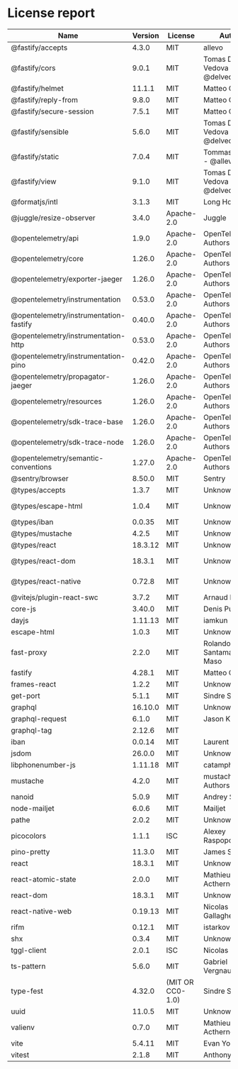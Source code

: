 # License report

| Name                                   | Version | License          | Author                         | Homepage                                                                                                                       |
| -------------------------------------- | ------- | ---------------- | ------------------------------ | ------------------------------------------------------------------------------------------------------------------------------ |
| @fastify/accepts                       | 4.3.0   | MIT              | allevo                         | https://github.com/fastify/fastify-accepts#readme                                                                              |
| @fastify/cors                          | 9.0.1   | MIT              | Tomas Della Vedova - @delvedor | https://github.com/fastify/fastify-cors#readme                                                                                 |
| @fastify/helmet                        | 11.1.1  | MIT              | Matteo Collina                 | https://github.com/fastify/fastify-helmet#readme                                                                               |
| @fastify/reply-from                    | 9.8.0   | MIT              | Matteo Collina                 | https://github.com/fastify/fastify-reply-from#readme                                                                           |
| @fastify/secure-session                | 7.5.1   | MIT              | Matteo Collina                 | https://github.com/fastify/fastify-secure-session#readme                                                                       |
| @fastify/sensible                      | 5.6.0   | MIT              | Tomas Della Vedova - @delvedor | https://github.com/fastify/fastify-sensible#readme                                                                             |
| @fastify/static                        | 7.0.4   | MIT              | Tommaso Allevi - @allevo       | https://github.com/fastify/fastify-static                                                                                      |
| @fastify/view                          | 9.1.0   | MIT              | Tomas Della Vedova - @delvedor | https://github.com/fastify/point-of-view#readme                                                                                |
| @formatjs/intl                         | 3.1.3   | MIT              | Long Ho                        | https://formatjs.github.io                                                                                                     |
| @juggle/resize-observer                | 3.4.0   | Apache-2.0       | Juggle                         | https://juggle.studio/resize-observer/                                                                                         |
| @opentelemetry/api                     | 1.9.0   | Apache-2.0       | OpenTelemetry Authors          | https://github.com/open-telemetry/opentelemetry-js/tree/main/api                                                               |
| @opentelemetry/core                    | 1.26.0  | Apache-2.0       | OpenTelemetry Authors          | https://github.com/open-telemetry/opentelemetry-js/tree/main/packages/opentelemetry-core                                       |
| @opentelemetry/exporter-jaeger         | 1.26.0  | Apache-2.0       | OpenTelemetry Authors          | https://github.com/open-telemetry/opentelemetry-js/tree/main/packages/opentelemetry-exporter-jaeger                            |
| @opentelemetry/instrumentation         | 0.53.0  | Apache-2.0       | OpenTelemetry Authors          | https://github.com/open-telemetry/opentelemetry-js/tree/main/experimental/packages/opentelemetry-instrumentation               |
| @opentelemetry/instrumentation-fastify | 0.40.0  | Apache-2.0       | OpenTelemetry Authors          | https://github.com/open-telemetry/opentelemetry-js-contrib/tree/main/plugins/node/opentelemetry-instrumentation-fastify#readme |
| @opentelemetry/instrumentation-http    | 0.53.0  | Apache-2.0       | OpenTelemetry Authors          | https://github.com/open-telemetry/opentelemetry-js/tree/main/experimental/packages/opentelemetry-instrumentation-http          |
| @opentelemetry/instrumentation-pino    | 0.42.0  | Apache-2.0       | OpenTelemetry Authors          | https://github.com/open-telemetry/opentelemetry-js-contrib/tree/main/plugins/node/opentelemetry-instrumentation-pino#readme    |
| @opentelemetry/propagator-jaeger       | 1.26.0  | Apache-2.0       | OpenTelemetry Authors          | https://github.com/open-telemetry/opentelemetry-js/tree/main/packages/opentelemetry-propagator-jaeger                          |
| @opentelemetry/resources               | 1.26.0  | Apache-2.0       | OpenTelemetry Authors          | https://github.com/open-telemetry/opentelemetry-js/tree/main/packages/opentelemetry-resources                                  |
| @opentelemetry/sdk-trace-base          | 1.26.0  | Apache-2.0       | OpenTelemetry Authors          | https://github.com/open-telemetry/opentelemetry-js/tree/main/packages/opentelemetry-sdk-trace-base                             |
| @opentelemetry/sdk-trace-node          | 1.26.0  | Apache-2.0       | OpenTelemetry Authors          | https://github.com/open-telemetry/opentelemetry-js/tree/main/packages/opentelemetry-sdk-trace-node                             |
| @opentelemetry/semantic-conventions    | 1.27.0  | Apache-2.0       | OpenTelemetry Authors          | https://github.com/open-telemetry/opentelemetry-js/tree/main/semantic-conventions                                              |
| @sentry/browser                        | 8.50.0  | MIT              | Sentry                         | https://github.com/getsentry/sentry-javascript/tree/master/packages/browser                                                    |
| @types/accepts                         | 1.3.7   | MIT              | Unknown                        | https://github.com/DefinitelyTyped/DefinitelyTyped/tree/master/types/accepts                                                   |
| @types/escape-html                     | 1.0.4   | MIT              | Unknown                        | https://github.com/DefinitelyTyped/DefinitelyTyped/tree/master/types/escape-html                                               |
| @types/iban                            | 0.0.35  | MIT              | Unknown                        | https://github.com/DefinitelyTyped/DefinitelyTyped/tree/master/types/iban                                                      |
| @types/mustache                        | 4.2.5   | MIT              | Unknown                        | https://github.com/DefinitelyTyped/DefinitelyTyped/tree/master/types/mustache                                                  |
| @types/react                           | 18.3.12 | MIT              | Unknown                        | https://github.com/DefinitelyTyped/DefinitelyTyped/tree/master/types/react                                                     |
| @types/react-dom                       | 18.3.1  | MIT              | Unknown                        | https://github.com/DefinitelyTyped/DefinitelyTyped/tree/master/types/react-dom                                                 |
| @types/react-native                    | 0.72.8  | MIT              | Unknown                        | https://github.com/DefinitelyTyped/DefinitelyTyped/tree/master/types/react-native                                              |
| @vitejs/plugin-react-swc               | 3.7.2   | MIT              | Arnaud Barré                   | https://github.com/vitejs/vite-plugin-react-swc#readme                                                                         |
| core-js                                | 3.40.0  | MIT              | Denis Pushkarev                | https://github.com/zloirock/core-js#readme                                                                                     |
| dayjs                                  | 1.11.13 | MIT              | iamkun                         | https://day.js.org                                                                                                             |
| escape-html                            | 1.0.3   | MIT              | Unknown                        | https://github.com/component/escape-html#readme                                                                                |
| fast-proxy                             | 2.2.0   | MIT              | Rolando Santamaria Maso        | https://github.com/fastify/fast-proxy                                                                                          |
| fastify                                | 4.28.1  | MIT              | Matteo Collina                 | https://fastify.dev/                                                                                                           |
| frames-react                           | 1.2.2   | MIT              | Unknown                        | Unknown                                                                                                                        |
| get-port                               | 5.1.1   | MIT              | Sindre Sorhus                  | https://github.com/sindresorhus/get-port#readme                                                                                |
| graphql                                | 16.10.0 | MIT              | Unknown                        | https://github.com/graphql/graphql-js                                                                                          |
| graphql-request                        | 6.1.0   | MIT              | Jason Kuhrt                    | https://github.com/jasonkuhrt/graphql-request                                                                                  |
| graphql-tag                            | 2.12.6  | MIT              |                                | https://github.com/apollographql/graphql-tag#readme                                                                            |
| iban                                   | 0.0.14  | MIT              | Laurent VB                     | https://github.com/arhs/iban.js#readme                                                                                         |
| jsdom                                  | 26.0.0  | MIT              | Unknown                        | https://github.com/jsdom/jsdom#readme                                                                                          |
| libphonenumber-js                      | 1.11.18 | MIT              | catamphetamine                 | https://gitlab.com/catamphetamine/libphonenumber-js#readme                                                                     |
| mustache                               | 4.2.0   | MIT              | mustache.js Authors            | https://github.com/janl/mustache.js                                                                                            |
| nanoid                                 | 5.0.9   | MIT              | Andrey Sitnik                  | https://github.com/ai/nanoid#readme                                                                                            |
| node-mailjet                           | 6.0.6   | MIT              | Mailjet                        | https://github.com/mailjet/mailjet-apiv3-nodejs#readme                                                                         |
| pathe                                  | 2.0.2   | MIT              | Unknown                        | https://github.com/unjs/pathe#readme                                                                                           |
| picocolors                             | 1.1.1   | ISC              | Alexey Raspopov                | https://github.com/alexeyraspopov/picocolors#readme                                                                            |
| pino-pretty                            | 11.3.0  | MIT              | James Sumners                  | https://github.com/pinojs/pino-pretty#readme                                                                                   |
| react                                  | 18.3.1  | MIT              | Unknown                        | https://reactjs.org/                                                                                                           |
| react-atomic-state                     | 2.0.0   | MIT              | Mathieu Acthernoene            | https://github.com/zoontek/react-atomic-state#readme                                                                           |
| react-dom                              | 18.3.1  | MIT              | Unknown                        | https://reactjs.org/                                                                                                           |
| react-native-web                       | 0.19.13 | MIT              | Nicolas Gallagher              | https://github.com/necolas/react-native-web#readme                                                                             |
| rifm                                   | 0.12.1  | MIT              | istarkov                       | https://github.com/istarkov/rifm#readme                                                                                        |
| shx                                    | 0.3.4   | MIT              | Unknown                        | https://github.com/shelljs/shx#readme                                                                                          |
| tggl-client                            | 2.0.1   | ISC              | Nicolas Keller                 | https://tggl.io/developers/sdks/node                                                                                           |
| ts-pattern                             | 5.6.0   | MIT              | Gabriel Vergnaud               | https://github.com/gvergnaud/ts-pattern#readme                                                                                 |
| type-fest                              | 4.32.0  | (MIT OR CC0-1.0) | Sindre Sorhus                  | https://github.com/sindresorhus/type-fest#readme                                                                               |
| uuid                                   | 11.0.5  | MIT              | Unknown                        | https://github.com/uuidjs/uuid#readme                                                                                          |
| valienv                                | 0.7.0   | MIT              | Mathieu Acthernoene            | https://github.com/zoontek/valienv#readme                                                                                      |
| vite                                   | 5.4.11  | MIT              | Evan You                       | https://vite.dev                                                                                                               |
| vitest                                 | 2.1.8   | MIT              | Anthony Fu                     | https://github.com/vitest-dev/vitest#readme                                                                                    |
